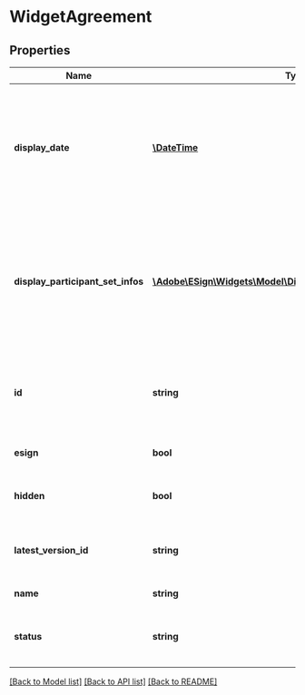 # WidgetAgreement

## Properties
Name | Type | Description | Notes
------------ | ------------- | ------------- | -------------
**display_date** | [**\DateTime**](\DateTime.md) | The display date for the agreement. Format would be yyyy-MM-dd&#39;T&#39;HH:mm:ssZ. For example, e.g 2016-02-25T18:46:19Z represents UTC time | [optional] 
**display_participant_set_infos** | [**\Adobe\ESign\Widgets\Model\DisplayWidgetParticipantSetInfo[]**](DisplayWidgetParticipantSetInfo.md) | The most relevant current user set for the agreement. It is typically the next signer if the agreement is from the current user, or the sender if received from another user | [optional] 
**id** | **string** | The unique identifier of the agreement.If provided in POST, it will simply be ignored | [optional] 
**esign** | **bool** | True if this is an e-sign document | [optional] 
**hidden** | **bool** | True if agreement is hidden for the user | [optional] 
**latest_version_id** | **string** | A version ID which uniquely identifies the current version of the agreement | [optional] 
**name** | **string** | Name of the Agreement | [optional] 
**status** | **string** | The current status of the document from the perspective of the originator | [optional] 

[[Back to Model list]](../README.md#documentation-for-models) [[Back to API list]](../README.md#documentation-for-api-endpoints) [[Back to README]](../README.md)


